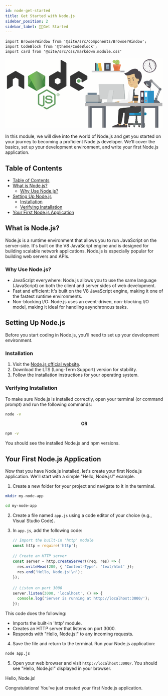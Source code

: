 ```yaml
---
id: node-get-started
title: Get Started with Node.js
sidebar_position: 2
sidebar_label: 🧑‍💻Get Started
---
```


```mdx-code-block
import BrowserWindow from '@site/src/components/BrowserWindow';
import CodeBlock from '@theme/CodeBlock';
import card from '@site/src/css/markdown.module.css'
```

![image](./../img/sketch.png)

In this module, we will dive into the world of Node.js and get you started on your journey to becoming a proficient Node.js developer. We'll cover the basics, set up your development environment, and write your first Node.js application.

## Table of Contents

- [Table of Contents](#table-of-contents)
- [What is Node.js?](#what-is-nodejs)
  - [Why Use Node.js?](#why-use-nodejs)
- [Setting Up Node.js](#setting-up-nodejs)
  - [Installation](#installation)
  - [Verifying Installation](#verifying-installation)
- [Your First Node.js Application](#your-first-nodejs-application)

## What is Node.js?

Node.js is a runtime environment that allows you to run JavaScript on the server-side. It's built on the V8 JavaScript engine and is designed for building scalable network applications. Node.js is especially popular for building web servers and APIs.

### Why Use Node.js?

- JavaScript everywhere: Node.js allows you to use the same language (JavaScript) on both the client and server sides of web development.
- Fast and efficient: It's built on the V8 JavaScript engine, making it one of the fastest runtime environments.
- Non-blocking I/O: Node.js uses an event-driven, non-blocking I/O model, making it ideal for handling asynchronous tasks.

## Setting Up Node.js

Before you start coding in Node.js, you'll need to set up your development environment.

### Installation

1. Visit the [Node.js official website](https://nodejs.org/).
2. Download the LTS (Long-Term Support) version for stability.
3. Follow the installation instructions for your operating system.

### Verifying Installation

To make sure Node.js is installed correctly, open your terminal (or command prompt) and run the following commands:

```bash
node -v
```

<p align="center"><b>OR</b></p>

```bash
npm -v
```

You should see the installed Node.js and npm versions.

## Your First Node.js Application

Now that you have Node.js installed, let's create your first Node.js application. We'll start with a simple "Hello, Node.js!" example.

1. Create a new folder for your project and navigate to it in the terminal.

  ```bash
  mkdir my-node-app
  ```

  ```bash
  cd my-node-app
  ```

2. Create a file named `app.js` using a code editor of your choice (e.g., Visual Studio Code).

3. In `app.js`, add the following code:

   ```js title="app.js"
   // Import the built-in 'http' module
   const http = require('http');
   
   // Create an HTTP server
   const server = http.createServer((req, res) => {
     res.writeHead(200, { 'Content-Type': 'text/html' });
     res.end('Hello, Node.js!\n');
   });
   
   // Listen on port 3000
   server.listen(3000, 'localhost', () => {
     console.log('Server is running at http://localhost:3000/');
   });
   ```

This code does the following:
- Imports the built-in 'http' module.
- Creates an HTTP server that listens on port 3000.
- Responds with "Hello, Node.js!" to any incoming requests.

4. Save the file and return to the terminal. Run your Node.js application:

  ```bash
  node app.js
  ```

5. Open your web browser and visit `http://localhost:3000/`. You should see "Hello, Node.js!" displayed in your browser.

<BrowserWindow>
    <p> Hello, Node.js! </p>
</BrowserWindow>

Congratulations! You've just created your first Node.js application.

<!-- In the next module, we will explore basic JavaScript concepts for Node.js development. -->
